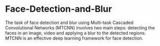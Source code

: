 # Face-Detection-and-Blur
The task of face detection and blur using Multi-task Cascaded Convolutional Networks (MTCNN) involves two main steps: detecting the faces in an image, video and applying a blur to the detected regions. MTCNN is an effective deep learning framework for face detection.
